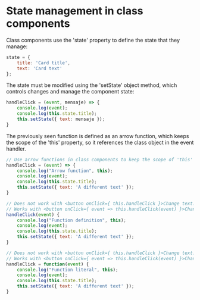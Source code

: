 # State management in class components

Class components use the 'state' property to define the state that they manage:

```javascript
state = {
    title: 'Card title',
    text: 'Card text'
};
```

The state must be modified using the 'setState' object method, which controls changes and manage the component state:

```javascript
handleClick = (event, mensaje) => {
    console.log(event);
    console.log(this.state.title);
    this.setState({ text: mensaje });
}
```

The previously seen function is defined as an arrow function, which keeps the scope of the 'this' property, so it references the class object in the event handler.

```javascript
// Use arrow functions in class components to keep the scope of 'this'
handleClick = (event) => {
    console.log("Arrow function", this); 
    console.log(event);
    console.log(this.state.title);
    this.setState({ text: 'A different text' });
}

// Does not work with <button onClick={ this.handleClick }>Change text!</button>
// Works with <button onClick={ event => this.handleClick(event) }>Change text!</button>
handleClick(event) {
    console.log("Function definition", this); 
    console.log(event);
    console.log(this.state.title);
    this.setState({ text: 'A different text' });
}

// Does not work with <button onClick={ this.handleClick }>Change text!</button>
// Works with <button onClick={ event => this.handleClick(event) }>Change text!</button>
handleClick = function(event) {
    console.log("Function literal", this); 
    console.log(event);
    console.log(this.state.title);
    this.setState({ text: 'A different text' });
}
```